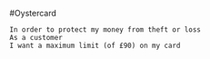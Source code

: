 #Oystercard
```
In order to protect my money from theft or loss
As a customer
I want a maximum limit (of £90) on my card
```
